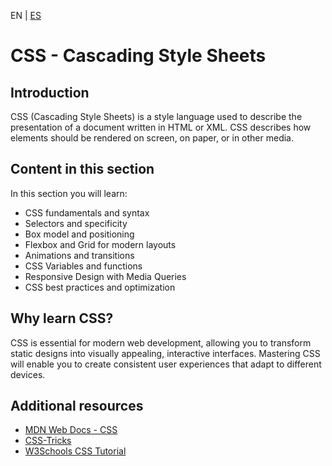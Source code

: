 <!-- MULTILANGUAJE MENU START -->
EN | [ES](https://lckpig.gitbook.io/es-practical-dev-handbook/css)
<!-- MULTILANGUAJE MENU END -->

# CSS - Cascading Style Sheets

## Introduction

CSS (Cascading Style Sheets) is a style language used to describe the presentation of a document written in HTML or XML. CSS describes how elements should be rendered on screen, on paper, or in other media.

## Content in this section

In this section you will learn:

- CSS fundamentals and syntax
- Selectors and specificity
- Box model and positioning
- Flexbox and Grid for modern layouts
- Animations and transitions
- CSS Variables and functions
- Responsive Design with Media Queries
- CSS best practices and optimization

## Why learn CSS?

CSS is essential for modern web development, allowing you to transform static designs into visually appealing, interactive interfaces. Mastering CSS will enable you to create consistent user experiences that adapt to different devices.

## Additional resources

- [MDN Web Docs - CSS](https://developer.mozilla.org/en/docs/Web/CSS)
- [CSS-Tricks](https://css-tricks.com/)
- [W3Schools CSS Tutorial](https://www.w3schools.com/css/) 